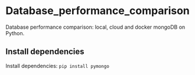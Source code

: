 # Database_performance_comparison
Database performance comparison: local, cloud and docker mongoDB on Python.

## Install dependencies
Install dependencies:
`pip install pymongo`
